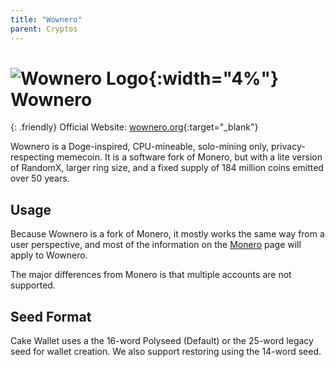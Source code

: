 ```yaml
---
title: "Wownero"
parent: Cryptos
---
```


# ![Wownero Logo](./wownero.svg){:width="4%"} Wownero

{: .friendly}
Official Website: [wownero.org](https://wownero.org/){:target="_blank"}

Wownero is a Doge-inspired, CPU-mineable, solo-mining only, privacy-respecting memecoin. It is a software fork of Monero, but with a lite version of RandomX, larger ring size, and a fixed supply of 184 million coins emitted over 50 years.

## Usage

Because Wownero is a fork of Monero, it mostly works the same way from a user perspective, and most of the information on the [Monero](https://guides.cakewallet.com/docs/cryptos/monero/) page will apply to Wownero.

The major differences from Monero is that multiple accounts are not supported.

## Seed Format

Cake Wallet uses a the 16-word Polyseed (Default) or the 25-word legacy seed for wallet creation. We also support restoring using the 14-word seed.
